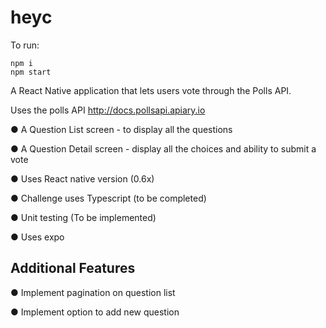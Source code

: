 # heyc

To run: 

```
npm i
npm start
```

A React Native application that lets users vote through the Polls API.

Uses the polls API http://docs.pollsapi.apiary.io 

● A Question List screen - to display all the questions

● A Question Detail screen - display all the choices and ability to submit a vote

● Uses React native version (0.6x)

● Challenge uses Typescript (to be completed)

● Unit testing (To be implemented)

● Uses expo


## Additional Features

● Implement pagination on question list

● Implement option to add new question

